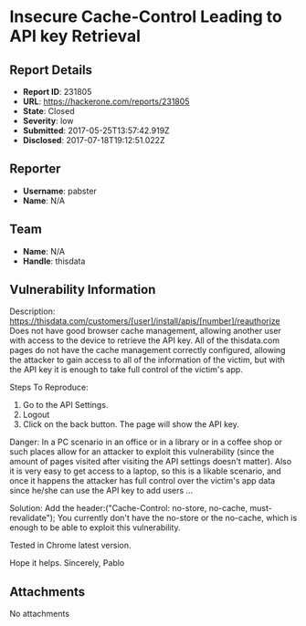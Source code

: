 # Insecure Cache-Control Leading to API key Retrieval

## Report Details
- **Report ID**: 231805
- **URL**: https://hackerone.com/reports/231805
- **State**: Closed
- **Severity**: low
- **Submitted**: 2017-05-25T13:57:42.919Z
- **Disclosed**: 2017-07-18T19:12:51.022Z

## Reporter
- **Username**: pabster
- **Name**: N/A

## Team
- **Name**: N/A
- **Handle**: thisdata

## Vulnerability Information
Description:
https://thisdata.com/customers/[user]/install/apis/[number]/reauthorize Does not have good browser cache management, allowing another user with access to the device to retrieve the API key. All of the thisdata.com pages do not have the cache management correctly configured, allowing the attacker to gain access to all of the information of the victim, but with the API key it is enough to take full control of the victim's app.

Steps To Reproduce:
1) Go to the API Settings.
2) Logout
3) Click on the back button.
The page will show the API key.

Danger:
In a PC scenario in an office or in a library or in a coffee shop or such places allow for an attacker to exploit this vulnerability (since the amount of pages visited after visiting the API settings doesn't matter). Also it is very easy to get access to a laptop, so this is a likable scenario, and once it happens the attacker has full control over the victim's app data since he/she can use the API key to add users ...

Solution:
Add the header:("Cache-Control: no-store, no-cache, must-revalidate");
You currently don't have the no-store or the no-cache, which is enough to be able to exploit this vulnerability.

Tested in Chrome latest version.

Hope it helps.
Sincerely,
Pablo

## Attachments
No attachments

